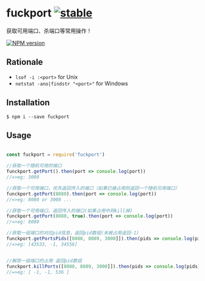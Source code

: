 # fuckport [![stable](http://badges.github.io/stability-badges/dist/stable.svg)](https://github.com/uv-w/fuckport)
获取可用端口、杀端口等常用操作！

[![NPM version](https://badge.fury.io/js/badge-list.svg)](https://github.com/uv-w/fuckport)

## Rationale

* `lsof -i :<port>` for Unix
* `netstat -ano|findstr "<port>"` for Windows
## Installation
	$ npm i --save fuckport

## Usage
```js

const fuckport = require('fuckport')

//获取一个随机可用的端口
funckport.getPort().then(port => console.log(port))
//=>eg: 3000

//获取一个可用端口，优先返回传入的端口（如果已被占用则返回一个随机可用端口）
funckport.getPort(8080).then(port => console.log(port))
//=>eg: 8080 or 3000 ...

//获取一个可用端口，返回传入的端口(如果占用中则kill掉)
funckport.getPort(8080, true).then(port => console.log(port))
//=>eg: 8080

//获取一组端口的对应pid信息，返回pid数组(未被占用返回-1)
funckport.getPortsPids([8080, 8089, 3000]]).then(pids => console.log(pids))
//=>eg: [43533, -1, 34556]


//解除一组端口的占用 返回pid数组
funckport.killPorts([8080, 8089, 3000]]).then(pids => console.log(pids))
//=>eg: [ -1, -1, 536 ]
```

